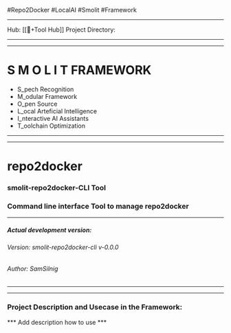 #Repo2Docker #LocalAI #Smolit #Framework
________________________________________________________________________
Hub: [[🎯+Tool Hub]]
Project Directory:
________________________________________________________________________
________________________________________________________________________
# S M O L I T     FRAMEWORK

+ S_pech Recognition
+ M_odular Framework
+ O_pen Source
+ L_ocal Arteficial Intelligence
+ I_nteractive AI Assistants
+ T_oolchain Optimization
________________________________________________________________________
________________________________________________________________________
# repo2docker
### smolit-repo2docker-CLI Tool
### Command line interface Tool to manage repo2docker
________________________________________________________________________
##### Actual development version:

###### Version: smolit-repo2docker-cli v-0.0.0
###### Author: SamSilnig
________________________________________________________________________
________________________________________________________________________

### Project Description and Usecase in the Framework:

*** Add description how to use ***